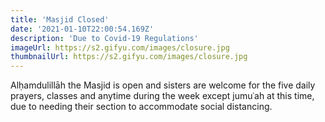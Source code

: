 ```yaml
---
title: 'Masjid Closed'
date: '2021-01-10T22:00:54.169Z'
description: 'Due to Covid-19 Regulations'
imageUrl: https://s2.gifyu.com/images/closure.jpg
thumbnailUrl: https://s2.gifyu.com/images/closure.jpg
---
```


Alḥamdulillāh the Masjid is open and sisters are welcome for the five daily prayers, classes and anytime during the week except jumuʿah at this time, due to needing their section to accommodate social distancing.
